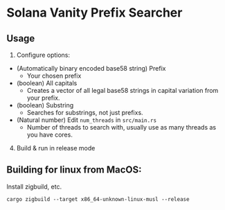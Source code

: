 # Solana Vanity Prefix Searcher

## Usage

1. Configure options:
  - (Automatically binary encoded base58 string) Prefix
    - Your chosen prefix
  - (boolean) All capitals
    - Creates a vector of all legal base58 strings in capital variation from your prefix.
  - (boolean) Substring
    - Searches for substrings, not just prefixs.
  - (Natural number) Edit `num_threads` in `src/main.rs`
    - Number of threads to search with, usually use as many threads as you have cores.
4. Build & run in release mode

## Building for linux from MacOS:

Install zigbuild, etc. 

```cargo zigbuild --target x86_64-unknown-linux-musl --release```

